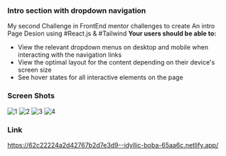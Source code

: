 ### Intro section with dropdown navigation
My second Challenge in FrontEnd mentor challenges to create An intro Page Desion using #React.js & #Tailwind
**Your users should be able to:**

- View the relevant dropdown menus on desktop and mobile when interacting with the navigation links
- View the optimal layout for the content depending on their device's screen size
- See hover states for all interactive elements on the page

### Screen Shots 



![1](https://user-images.githubusercontent.com/38566183/177060569-35f7d5c6-6ba0-40f2-811d-5765c90ddf96.PNG)
![2](https://user-images.githubusercontent.com/38566183/177060565-44e98bd0-3290-40e2-ad74-b0a58410a2d6.PNG)
![3](https://user-images.githubusercontent.com/38566183/177060566-403db70c-3dcb-4f73-9f2e-43b8715469a5.PNG)
![4](https://user-images.githubusercontent.com/38566183/177060568-0910f4de-bc2b-466a-bbd6-aaa060d2e420.PNG)


### Link 
https://62c22224a2d42767b2d7e3d9--idyllic-boba-65aa6c.netlify.app/
